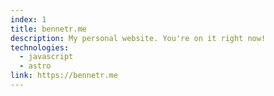 ```yaml
---
index: 1
title: bennetr.me
description: My personal website. You're on it right now!
technologies:
  - javascript
  - astro
link: https://bennetr.me
---
```

